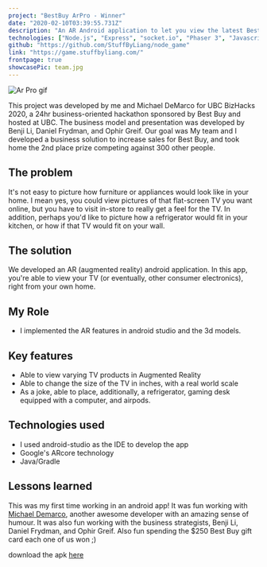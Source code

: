 ```yaml
---
project: "BestBuy ArPro - Winner"
date: "2020-02-10T03:39:55.731Z"
description: "An AR Android application to let you view the latest Best Buy product in your home, from the comfort of your pyjamas. 2nd place out of over 300 people"
technologies: ["Node.js", "Express", "socket.io", "Phaser 3", "Javascript"]
github: "https://github.com/StuffByLiang/node_game"
link: "https://game.stuffbyliang.com/"
frontpage: true
showcasePic: team.jpg
---
```


![Ar Pro gif](./ar-pro.jpg)

This project was developed by me and Michael DeMarco for UBC BizHacks 2020, a 24hr business-oriented hackathon sponsored by Best Buy and hosted at UBC. The business model and presentation was developed by Benji Li, Daniel Frydman, and Ophir Greif. Our goal was My team and I developed a business solution to increase sales for Best Buy, and took home the 2nd place prize competing against 300 other people.

## The problem
It's not easy to picture how furniture or appliances would look like in your home. I mean yes, you could view pictures of that flat-screen TV you want online, but you have to visit in-store to really get a feel for the TV. In addition, perhaps you'd like to picture how a refrigerator  would fit in your kitchen, or how if that TV would fit on your wall.

## The solution
We developed an AR (augmented reality) android application. In this app, you're able to view your TV (or eventually, other consumer electronics), right from your own home.

## My Role
- I implemented the AR features in android studio and the 3d models.

## Key features
- Able to view varying TV products in Augmented Reality
- Able to change the size of the TV in inches, with a real world scale
- As a joke, able to place, additionally, a refrigerator, gaming desk equipped with a computer, and airpods.

## Technologies used
- I used android-studio as the IDE to develop the app
- Google's ARcore technology
- Java/Gradle

## Lessons learned
This was my first time working in an android app! It was fun working with [Michael Demarco](https://michaeldemar.co/), another awesome developer with an amazing sense of humour. It was also fun working with the business strategists, Benji Li, Daniel Frydman, and Ophir Greif. Also fun spending the $250 Best Buy gift card each one of us won ;)

download the apk [here](https://stuffbyliang.com/ar.apk)
